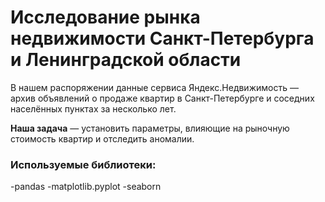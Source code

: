 # Исследование рынка недвижимости Санкт-Петербурга и Ленинградской области
В нашем распоряжении данные сервиса Яндекс.Недвижимость — архив объявлений о продаже квартир в Санкт-Петербурге и соседних населённых пунктах за несколько лет.

**Наша задача** — установить параметры, влияющие на рыночную стоимость квартир и отследить аномалии.

### Используемые библиотеки:
-pandas
-matplotlib.pyplot
-seaborn

